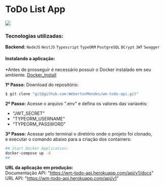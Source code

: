 # ToDo List App
![](https://live.staticflickr.com/65535/52497603832_321b9e9147_m.jpg)
<br/>

### Tecnologias utilizadas:
**Backend:** `NodeJS` `NestJS` `Typescript` `TypeORM` `PostgreSQL` `BCrypt` `JWT` `Swagger` <br/>

#### Instalando a aplicação:
*Antes de prosseguir é necessário possuir o Docker instalado em seu ambiente.
[Docker_Install](https://docs.docker.com/engine/install)

**1º Passo:** Download do repositório:
```sh
$ git clone "git@github.com:WebertonMendes/wm-todo-api.git"
```

**2º Passo:** Acesse o arquivo ".env" e defina os valores das variavéis: <br/>
- "JWT_SECRET"
- "TYPEORM_USERNAME"
- "TYPEORM_PASSWORD" <br/>

**3º Passo:** Acessar pelo terminal o diretório onde o projeto foi clonado, <br/>
e executar o comando abaixo para a criação dos containers:
```sh
## Start Docker Application:
docker-compose up -d
##
```

**URL da aplicação em produção:**<br/>
Documentação API: "https://wm-todo-api.herokuapp.com/api/v1/docs" <br/>
URL API: "https://wm-todo-api.herokuapp.com/api/v1" <br/>
